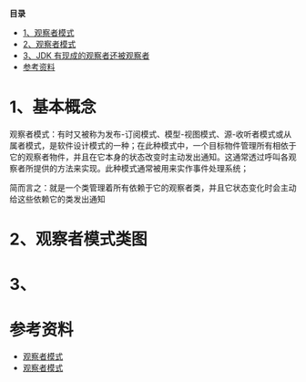 <!-- START doctoc generated TOC please keep comment here to allow auto update -->
<!-- DON'T EDIT THIS SECTION, INSTEAD RE-RUN doctoc TO UPDATE -->
**目录**

- [1、观察者模式](#1%E8%A7%82%E5%AF%9F%E8%80%85%E6%A8%A1%E5%BC%8F)
- [2、观察者模式](#2%E8%A7%82%E5%AF%9F%E8%80%85%E6%A8%A1%E5%BC%8F)
- [3、JDK 有现成的观察者还被观察者](#3jdk-%E6%9C%89%E7%8E%B0%E6%88%90%E7%9A%84%E8%A7%82%E5%AF%9F%E8%80%85%E8%BF%98%E8%A2%AB%E8%A7%82%E5%AF%9F%E8%80%85)
- [参考资料](#%E5%8F%82%E8%80%83%E8%B5%84%E6%96%99)

<!-- END doctoc generated TOC please keep comment here to allow auto update -->


# 1、基本概念

观察者模式：有时又被称为发布-订阅模式、模型-视图模式、源-收听者模式或从属者模式，是软件设计模式的一种；在此种模式中，一个目标物件管理所有相依于它的观察者物件，并且在它本身的状态改变时主动发出通知。这通常透过呼叫各观察者所提供的方法来实现。此种模式通常被用来实作事件处理系统；

简而言之：就是一个类管理着所有依赖于它的观察者类，并且它状态变化时会主动给这些依赖它的类发出通知

# 2、观察者模式类图

# 3、

# 参考资料

* [观察者模式](http://www.cnblogs.com/zuoxiaolong/p/pattern7.html)
* [观察者模式](http://www.jasongj.com/design_pattern/observer/)




















